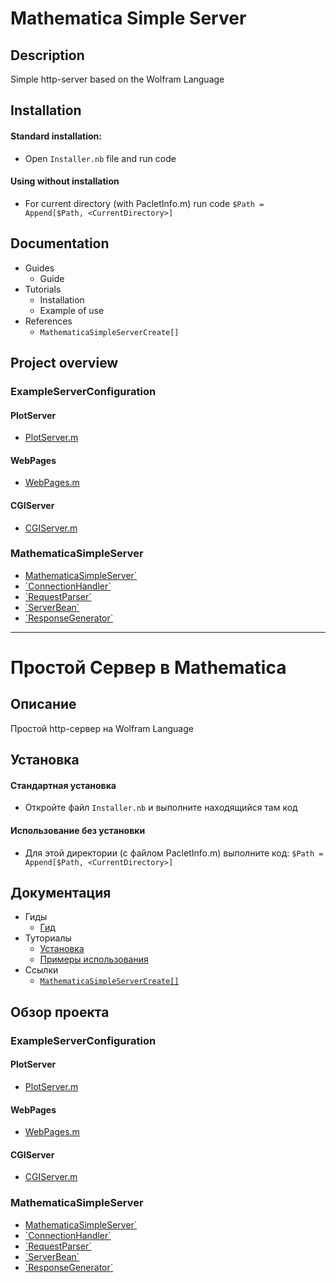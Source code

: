 # Mathematica Simple Server

## Description

Simple http-server based on the Wolfram Language

## Installation

#### Standard installation: 
- Open `Installer.nb` file and run code   

#### Using without installation
-	For current directory (with PacletInfo.m) run code `$Path = Append[$Path, <CurrentDirectory>]`

## Documentation

- Guides
  - Guide
- Tutorials
  - Installation
  - Example of use
- References
  - `MathematicaSimpleServerCreate[]`

## Project overview

### ExampleServerConfiguration

#### PlotServer

- [PlotServer.m](./ExampleServerConfiguration/PlotServer/PlotServer.m)

#### WebPages

- [WebPages.m](./ExampleServerConfiguration/WebPages/WebPages.m)

#### CGIServer

- [CGIServer.m](./ExampleServerConfiguration/CGIServer/CGIServer.m)

### MathematicaSimpleServer

- [MathematicaSimpleServer`](./MathematicaSimpleServer/MathematicaSimpleServer.m)
- 	[\`ConnectionHandler\`](./MathematicaSimpleServer/ConnectionHandler.m)
- 	[\`RequestParser\`](./MathematicaSimpleServer/RequestParser.m)
- 	[\`ServerBean\`](./MathematicaSimpleServer/ServerBean.m)
- 	[\`ResponseGenerator\`](./MathematicaSimpleServer/ResponseGenerator.m)

---

# Простой Сервер в Mathematica

## Описание

Простой http-сервер на Wolfram Language

## Установка

#### Стандартная установка
- Откройте файл `Installer.nb` и выполните находящийся там код

#### Использование без установки
-	Для этой директории (с файлом PacletInfo.m) выполните код: `$Path = Append[$Path, <CurrentDirectory>]`

## Документация

- Гиды
  - [Гид](./MathematicaSimpleServer/Documentation/Russian/Guides/Guide.md)
- Туториалы
  - [Установка](./MathematicaSimpleServer/Documentation/Russian/Tutorials/Installation.md)
  - [Примеры использования](./MathematicaSimpleServer/Documentation/Russian/Tutorials/ExampleOfUse.md)
- Ссылки
  - [`MathematicaSimpleServerCreate[]`](./MathematicaSimpleServer/Documentation/Russian/ReferencePages/Symbols/MathematicaSimpleServerCreate.md)

## Обзор проекта

### ExampleServerConfiguration

#### PlotServer

- [PlotServer.m](./ExampleServerConfiguration/PlotServer/PlotServer.m)

#### WebPages

- [WebPages.m](./ExampleServerConfiguration/WebPages/WebPages.m)

#### CGIServer

- [CGIServer.m](./ExampleServerConfiguration/CGIServer/CGIServer.m)

### MathematicaSimpleServer

- [MathematicaSimpleServer`](./MathematicaSimpleServer/MathematicaSimpleServer.m)
- 	[\`ConnectionHandler\`](./MathematicaSimpleServer/ConnectionHandler.m)
- 	[\`RequestParser\`](./MathematicaSimpleServer/RequestParser.m)
- 	[\`ServerBean\`](./MathematicaSimpleServer/ServerBean.m)
- 	[\`ResponseGenerator\`](./MathematicaSimpleServer/ResponseGenerator.m)
